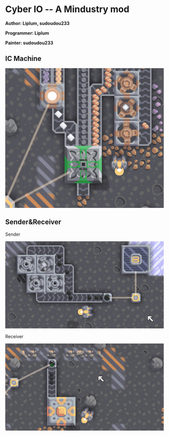 # Cyber IO -- A Mindustry mod

**Author: Liplum, sudoudou233**

**Programmer: Liplum**

**Painter: sudoudou233**

## IC Machine

![IC Machine](GFX/IC%20Machine.gif)

## Sender&Receiver

Sender

![Sender](GFX/Sender.gif)

Receiver

![Receiver](GFX/Receiver.gif)
